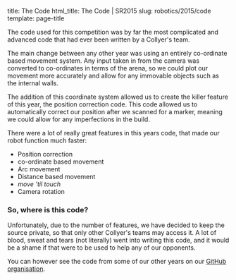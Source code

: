 title: The Code
html_title: The Code | SR2015
slug: robotics/2015/code
template: page-title


The code used for this competition was by far the most complicated and advanced code that had ever been written by a Collyer's team.

The main change between any other year was using an entirely co-ordinate based movement system. Any input taken in from the camera was converted to co-ordinates in terms of the arena, so we could plot our movement more accurately and allow for any immovable objects such as the internal walls.

The addition of this coordinate system allowed us to create the killer feature of this year, the position correction code. This code allowed us to automatically correct our position after we scanned for a marker, meaning we could allow for any imperfections in the build.

There were a lot of really great features in this years code, that made our robot function much faster:

- Position correction
- co-ordinate based movement
- Arc movement
- Distance based movement
- _move 'til touch_
- Camera rotation

### So, where is this code?
Unfortunately, due to the number of features, we have decided to keep the source private, so that only other Collyer's teams may access it. A lot of blood, sweat and tears (not literally) went into writing this code, and it would be a shame if that were to be used to help any of our opponents.

You can however see the code from some of our other years on our [GitHub organisation](https://github.com/SR-CLY).
